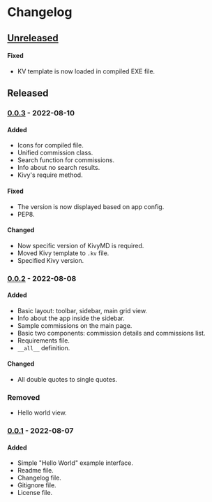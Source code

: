 # Changelog

## [Unreleased]

#### Fixed
- KV template is now loaded in compiled EXE file.

## Released

### [0.0.3] - 2022-08-10
#### Added
- Icons for compiled file.
- Unified commission class.
- Search function for commissions.
- Info about no search results.
- Kivy's require method.

#### Fixed
- The version is now displayed based on app config.
- PEP8.

#### Changed
- Now specific version of KivyMD is required.
- Moved Kivy template to `.kv` file.
- Specified Kivy version.

### [0.0.2] - 2022-08-08
#### Added
- Basic layout: toolbar, sidebar, main grid view.
- Info about the app inside the sidebar.
- Sample commissions on the main page.
- Basic two components: commission details and commissions list.
- Requirements file.
- `__all__` definition.

#### Changed
- All double quotes to single quotes.

### Removed
- Hello world view.

### [0.0.1] - 2022-08-07
#### Added
- Simple "Hello World" example interface.
- Readme file.
- Changelog file.
- Gitignore file.
- License file.


[Unreleased]: https://github.com/anonymousx86/service-tasks/compare/0.0.3...HEAD
[0.0.3]: https://github/com/anonymousx86/service-tasks/release/0.0.3
[0.0.2]: https://github/com/anonymousx86/service-tasks/release/0.0.2
[0.0.1]: https://github/com/anonymousx86/service-tasks/release/0.0.1
